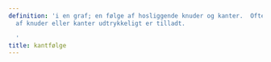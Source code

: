 ```yaml
---
definition: 'i en graf; en følge af hosliggende knuder og kanter.  Ofte når gentagelse
  af knuder eller kanter udtrykkeligt er tilladt.

  '
title: kantfølge
---
```

